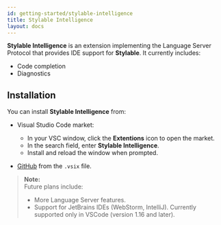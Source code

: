 ```yaml
---
id: getting-started/stylable-intelligence
title: Stylable Intelligence
layout: docs
---
```


**Stylable Intelligence** is an extension implementing the Language Server Protocol that provides IDE support for **Stylable**. It currently includes:
* Code completion 
* Diagnostics

## Installation

You can install **Stylable Intelligence** from:
* Visual Studio Code market:
    * In your VSC window, click the **Extentions** icon to open the market.
    * In the search field, enter **Stylable Intelligence**. 
    * Install and reload the window when prompted.

* [GitHub](https://github.com/wix/stylable-intelligence) from the `.vsix` file. 


>**Note:**  
>Future plans include:
>* More Language Server features. 
>* Support for JetBrains IDEs (WebStorm, IntelliJ). Currently supported only in VSCode (version 1.16 and later).